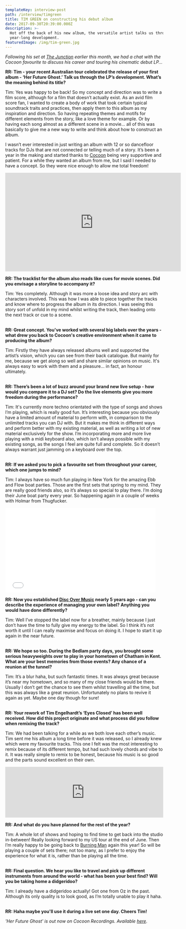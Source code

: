 ```yaml
---
templateKey: interview-post
path: /interview/timgreen
title: TIM GREEN on constructing his debut album
date: 2017-09-30T20:39:00.000Z
description: >-
  Hot off the back of his new album, the versatile artist talks us through its
  year-long development. 
featuredImage: /img/tim-green.jpg
---
```

_Following his set at [The Junction](https://bit.ly/2wqrGHH) earlier this month, we had a chat with the Cocoon favourite to discuss his career and touring his cinematic debut LP..._

**RR: Tim - your recent Australian tour celebrated the release of your first album - ‘Her Future Ghost.’ Talk us through the LP’s development. What’s the meaning behind its title?**

Tim: Yes was happy to be back! So my concept and direction was to write a film score, although for a film that doesn’t actually exist. As an avid film score fan, I wanted to create a body of work that took certain typical soundtrack traits and practices, then apply them to this album as my inspiration and direction. So having repeating themes and motifs for different elements from the story, like a love theme for example. Or by having each song almost as a different scene in a movie… all of this was basically to give me a new way to write and think about how to construct an album. 

I wasn’t ever interested in just writing an album with 12 or so dancefloor tracks for DJs that are not connected or telling much of a story. It’s been a year in the making and started thanks to [Cocoon](https://www.facebook.com/COCOON.OFFICIAL/) being very supportive and patient. For a while they wanted an album from me, but I said I needed to have a concept. So they were nice enough to allow me total freedom! 

<iframe src="https://www.facebook.com/plugins/video.php?href=https%3A%2F%2Fwww.facebook.com%2Fravereviewz%2Fvideos%2F637945146556505%2F&show_text=0&width=560" width="560" height="315" style="border:none;overflow:hidden" scrolling="no" frameborder="0" allowTransparency="true" allowFullScreen="true"></iframe>

**RR: The tracklist for the album also reads like cues for movie scenes. Did you envisage a storyline to accompany it?**

Tim: Yes completely. Although it was more a loose idea and story arc with characters involved. This was how I was able to piece together the tracks and know where to progress the album in its direction. I was seeing this story sort of unfold in my mind whilst writing the track, then leading onto the next track or cue to a scene. 
<br><br>

**RR: Great concept. You've worked with several big labels over the years - what drew you back to Cocoon's creative environment when it came to producing the album?**

Tim: Firstly they have always released albums well and supported the artist’s vision, which you can see from their back catalogue.  But mainly for me, because we get along so well and share similar opinions on music. It's always easy to work with them and a pleasure... in fact, an honour ultimately. 
<br><br>

**RR: There’s been a lot of buzz around your brand new live setup - how would you compare it to a DJ set? Do the live elements give you more freedom during the performance?**

Tim: It's currently more techno orientated with the type of songs and shows I’m playing, which is really good fun. It’s interesting because you obviously have a limited amount of material to perform with, in comparison to the unlimited tracks you can DJ with. But it makes me think in different ways and perform better with my existing material, as well as writing a lot of new material exclusively for the show. I’m incorporating more and more live playing with a midi keyboard also, which isn’t always possible with my existing songs, as the songs I feel are quite full and complete. So it doesn’t always warrant just jamming on a keyboard over the top. 
<br><br>

**RR: If we asked you to pick a favourite set from throughout your career, which one jumps to mind?**

Tim: I always have so much fun playing in New York for the amazing Ebb and Flow boat parties. Those are the first sets that spring to my mind. They are really good friends also, so it’s always so special to play there. I’m doing their June boat party every year. So happening again in a couple of weeks with Holmar from Thugfucker. 

<iframe frameborder="0" width="480" height="270" src="//www.dailymotion.com/embed/video/x4jv2o9" allowfullscreen allow="autoplay"></iframe>

**RR: Now you established [Disc Over Music](https://www.facebook.com/DiscOverMusicOfficial/) nearly 5 years ago - can you describe the experience of managing your own label?  Anything you would have done differently?**

Tim: Well I’ve stopped the label now for a breather, mainly because I just don’t have the time to fully give my energy to the label. So I think it’s not worth it until I can really maximise and focus on doing it. I hope to start it up again in the near future.
<br><br>

**RR: We hope so too. During the Bedlam party days, you brought some serious heavyweights over to play in your hometown of Chatham in Kent. What are your best memories from those events? Any chance of a reunion at the tunnel?**

Tim: It’s a blur haha, but such fantastic times. It was always great because it’s near my hometown, and so many of my close friends would be there. Usually I don’t get the chance to see them whilst travelling all the time, but this was always like a great reunion. Unfortunately no plans to revive it again as yet. Maybe one day though for sure!
<br><br>

**RR: Your rework of Tim Engelhardt’s ‘Eyes Closed’ has been well received. How did this project originate and what process did you follow when remixing the track?**

Tim: We had been talking for a while as we both love each other’s music. Tim sent me his album a long time before it was released, so I already knew which were my favourite tracks. This one I felt was the most interesting to remix because of its different tempo, but had such lovely chords and vibe to it.  It was really simple to remix to be honest, because his music is so good and the parts sound excellent on their own.

<iframe src="https://embed.beatport.com/?id=9839774&type=track" width="100%" height="162" frameborder="0" scrolling="no" style="max-width:600px;"></iframe>

**RR: And what do you have planned for the rest of the year?**

Tim: A whole lot of shows and hoping to find time to get back into the studio in-between! Really looking forward to my US tour at the end of June. Then I’m really happy to be going back to [Burning Man](https://www.facebook.com/burningman/) again this year! So will be playing a couple of sets there; not too many, as I prefer to enjoy the experience for what it is, rather than be playing all the time.
<br><br>

**RR: Final question. We hear you like to travel and pick up different instruments from around the world - what has been your best find? Will you be taking home a didgeridoo?**

Tim: I already have a didgeridoo actually! Got one from Oz in the past. Although its only quality is to look good, as I’m totally unable to play it haha.
<br><br>

**RR: Haha maybe you'll use it during a live set one day. Cheers Tim!**

_'Her Future Ghost' is out now on Cocoon Recordings. Available [here](https://www.beatport.com/release/her-future-ghost/2269137)_.
